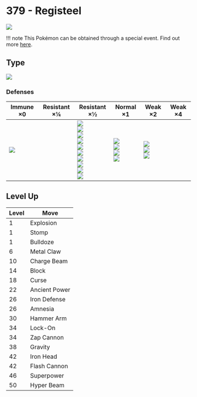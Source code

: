 # 379 - Registeel
![][379]

!!! note
    This Pokémon can be obtained through a special event. Find out more [here](../../special_events/#registeel).

## Type

![][steel]

### Defenses

Immune ×0       | Resistant ×¼ | Resistant ×½                                                                                                                                 | Normal ×1                                                  | Weak ×2                                       | Weak ×4
---             | ---          | ---                                                                                                                                          | ---                                                        | ---                                           | ---
![][poison]<br> | &nbsp;       | ![][normal]<br>![][flying]<br>![][rock]<br>![][bug]<br>![][steel]<br>![][grass]<br>![][psychic]<br>![][ice]<br>![][dragon]<br>![][fairy]<br> | ![][ghost]<br>![][water]<br>![][electric]<br>![][dark]<br> | ![][fighting]<br>![][ground]<br>![][fire]<br> | &nbsp;

## Level Up

Level | Move
---   | ---
1     | Explosion
1     | Stomp
1     | Bulldoze
6     | Metal Claw
10    | Charge Beam
14    | Block
18    | Curse
22    | Ancient Power
26    | Iron Defense
26    | Amnesia
30    | Hammer Arm
34    | Lock-On
34    | Zap Cannon
38    | Gravity
42    | Iron Head
42    | Flash Cannon
46    | Superpower
50    | Hyper Beam

[379]: ../img/pokemon/379.png
[normal]: ../img/types/normal.png
[fire]: ../img/types/fire.png
[fighting]: ../img/types/fighting.png
[water]: ../img/types/water.png
[flying]: ../img/types/flying.png
[grass]: ../img/types/grass.png
[poison]: ../img/types/poison.png
[electric]: ../img/types/electric.png
[ground]: ../img/types/ground.png
[psychic]: ../img/types/psychic.png
[rock]: ../img/types/rock.png
[ice]: ../img/types/ice.png
[bug]: ../img/types/bug.png
[dragon]: ../img/types/dragon.png
[ghost]: ../img/types/ghost.png
[dark]: ../img/types/dark.png
[steel]: ../img/types/steel.png
[fairy]: ../img/types/fairy.png
